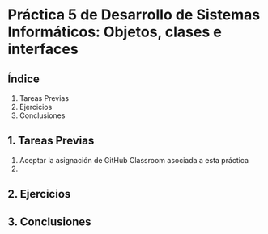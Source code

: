 # Práctica 5 de Desarrollo de Sistemas Informáticos: Objetos, clases e interfaces


## Índice

  1. Tareas Previas
  2. Ejercicios
  3. Conclusiones
  

## 1. Tareas Previas

  1. Aceptar la asignación de GitHub Classroom asociada a esta práctica
  2. 


## 2. Ejercicios


## 3. Conclusiones


